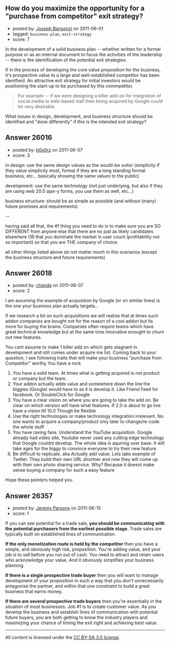 ## How do you maximize the opportunity for a "purchase from competitor" exit strategy?

- posted by: [Joseph Barisonzi](https://stackexchange.com/users/-1/8791-joseph-barisonzi) on 2011-06-01
- tagged: `business-plan`, `exit-strategy`
- score: 7

In the development of a solid business plan -- whether written for a formal purpose or as an internal document to focus the activities of the leadership -- there is the identification of the potential exit strategies. 

If in the process of developing the core value proposition for the business, it's prospective value to a large and well-established competitor has been identfieid. An attractive exit strategy for initial investors would be positioning the start-up to be purchased by this commpetitor. 

> For example -- if we were designing a
> killer add-on for integration of
> social media to web-based mail then
> being acquired by Google could be very
> desirable.

What issues in design, development, and business structure should be identified and "done differently" if this is the intended exit strategy? 

 


## Answer 26016

- posted by: [b0x0rz](https://stackexchange.com/users/-1/11068-b0x0rz) on 2011-06-07
- score: 3

in design: use the same design values as the would-be suitor (simplicity if they value simplicity most, formal if they are a long standing formal business, etc... basically showing the same values to the public)

development: use the same technology (not just underlying, but also if they are using web 20.0 ajax-y forms, you use them as well, etc...)

business structure: should be as simple as possible (and without (many) future promises and requirements)

--

having said all that, the #1 thing you need to do is to make sure you are SO DIFFERENT from anyone else that there are no just as likely candidates elsewhere OR that you dominate the market in user count (profitability not so important) so that you are THE company of choice.

all other things listed above do not matter much in this scenarios (except the business structure and future requirements)



## Answer 26018

- posted by: [chanda](https://stackexchange.com/users/-1/10185-chanda) on 2011-06-07
- score: 2

I am assuming the example of acquisition by Google (or on similar lines) is the one your business plan actually targets..

If we research a bit on such acquisitions we will realize that at times such addon companies are bought not for the reason of a cool addon but its more for buying the brains. Companies often require teams which have great technical knowledge but at the same time innovative enought to churn out new features.

You cant assume to make 1 killer add on which gets stagnant in development and still comes under acquire me list. Coming back to your question, I see following traits that will make your business "purchase from Competitor" worthy
You have a rock 

 1. You have a solid team. At times what is getting acquired is not product or company but the team.
 2. Your addon actually adds value and somewhere down the line the biggies (Google) would have to as it is develop it. Like Friend Feed for facebook. Or DoubleClick for Google
 3. You have a clear vision on where you are going to take the add on. Be clear on which version will have what features. If 2.0 is about to go live have a vision till 10.0 Though be flexible
 4. Use the right technologies or make technology integration irrelevant. No one wants to acquire a company/product only later to change/re-code the whole stuff
 5. You have raving fans. Understand the YouTube acquisition. Google already had video site, Youtube never used any cutting edge technology that Google couldnt develop. The whole idea is aquiring user base. It will take ages for the biggy to convince everyone to try their new feature
 6. Be difficult to replicate. aka Actually add value. Lets take example of Twitter. They build their own URL shortner and now they will come up with their own photo sharing service. Why? Because it doesnt make sense buying a company for such a easy feature

Hope these pointers helped you.



## Answer 26357

- posted by: [Jeremy Parsons](https://stackexchange.com/users/-1/4291-jeremy-parsons) on 2011-06-15
- score: 1

If you can see potential for a trade sale, **you should be communicating with the potential purchasers from the earliest possible stage**. Trade sales are typically built on established lines of communication.

**If the only monetization route is held by the competitor** then you have a simple, and obviously high risk, proposition. You're adding value, and your job is to sell before you run out of cash. You need to attract and retain users who acknowledge your value. And it obviously simplifies your business planning.

**If there is a single prospective trade buyer** then you will want to manage development of your proposition in such a way that you don't unnecessarily antagonise the partner, and within that one constraint to build a great business that earns money.

**If there are several prospective trade buyers** then you're essentially in the situation of most businesses. Job #1 is to create customer value. As you develop the business and establish lines of communication with potential future buyers, you are both getting to know the industry players and maximizing your chance of timing the exit right and achieving best value.



---

All content is licensed under the [CC BY-SA 3.0 license](https://creativecommons.org/licenses/by-sa/3.0/).
